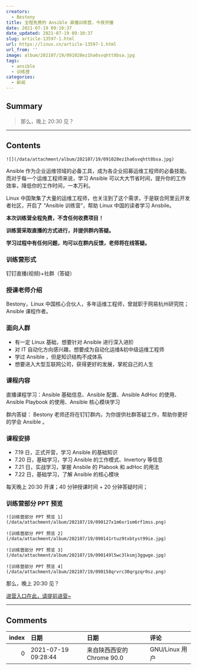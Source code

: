 ```yaml
---
creators:
  - Bestony
title: 全程免费的 Ansible 直播训练营，今夜开播
date: 2021-07-19 09:10:37
date_updated: 2021-07-19 09:10:37
slug: article-13597-1.html
url: https://linux.cn/article-13597-1.html
url_from: ''
image: album/202107/19/091028ez1ha6svqhtt8bsa.jpg
tags:
  - ansible
  - 训练营
categories:
  - 新闻
---
```


## Summary

> 那么，晚上 20:30 见？

***

<!-- more -->

## Contents

`![](/data/attachment/album/202107/19/091028ez1ha6svqhtt8bsa.jpg)`

Ansible 作为企业运维领域的必备工具，成为各企业招募运维工程师的必备技能。而对于每一个运维工程师来说，学习 Ansible 可以大大节省时间，提升你的工作效率，降低你的工作时间，一本万利。

Linux 中国聚集了大量的运维工程师，也关注到了这个需求，于是联合阿里云开发者社区，开启了 “Ansible 训练营”，帮助 Linux 中国的读者学习 Ansbile。

**本次训练营全程免费，不含任何收费项目！**

**训练营采取直播的方式进行，并提供群内答疑。**

**学习过程中有任何问题，均可以在群内反馈，老师将在线答疑。**

### 训练营形式

钉钉直播(视频)+社群（答疑）

### 授课老师介绍

Bestony，Linux 中国核心合伙人，多年运维工程师，曾就职于网易杭州研究院；Ansible 课程作者。

### 面向人群

* 有一定 Linux 基础，想要针对 Ansible 进行深入进阶
* 对 IT 自动化方向感兴趣，想要成为自动化运维&初中级运维工程师
* 学过 Ansible ，但是知识结构不成体系
* 想要进入大型互联网公司，获得更好的发展，掌舵自己的人生

### 课程内容

直播课程学习：Ansible 基础信息、Ansible 配置、Ansible AdHoc 的使用、Ansible Playbook 的使用、Ansible 核心模块学习

群内答疑： Bestony 老师还将在钉钉群内，为你提供社群答疑工作，帮助你更好的学会 Ansible 。

### 课程安排

* 7.19 日，正式开营，学习 Ansible 的基础知识
* 7.20 日，基础学习，学习 Ansible 的工作模式、Invertory 等信息
* 7.21 日，实战学习，掌握 Ansbile 的 Plabook 和 adHoc 的用法
* 7.22 日，基础学习，了解 Ansible 的核心模块

每天晚上 20:30 开课；40 分钟授课时间 + 20 分钟答疑时间；

### 训练营部分 PPT 预览

`![训练营部分 PPT 预览 1](/data/attachment/album/202107/19/090127x1m6xr1sm6rf1mss.png)`

`![训练营部分 PPT 预览 2](/data/attachment/album/202107/19/090141rtuz9txbtyst99ie.jpg)`

`![训练营部分 PPT 预览 3](/data/attachment/album/202107/19/090149l5wc3lksmj3ggwge.jpg)`

`![训练营部分 PPT 预览 4](/data/attachment/album/202107/19/090158qrvrc30qrgzqr0sz.png)`

那么，晚上 20:30 见？

[进营入口在此，请提前进营~](https://developer.aliyun.com/learning/trainingcamp/linux/1?utm_content=g_1000282661)

***

## Comments

|   index | 日期                | 日期                                      | 评论                                                                                                       |
|--------:|:--------------------|:------------------------------------------|:-----------------------------------------------------------------------------------------------------------|
|       0 | 2021-07-19 09:28:44 | 来自陕西西安的 Chrome 90.0|GNU/Linux 用户 | 课程结束能出个视频，慢慢就有视频资源了。给大家个链接，积累成资源。国外不是也有类似得网站长期发展呢么！！！ |
